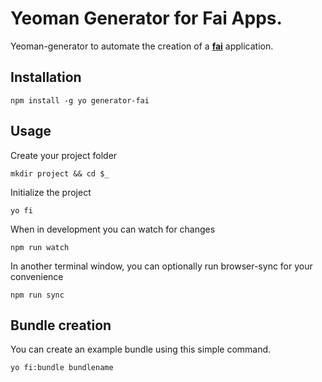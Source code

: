# Yeoman Generator for Fai Apps.

Yeoman-generator to automate the creation of a **[fai](https://github.com/gikmx/fai.git)** application.


## Installation

	npm install -g yo generator-fai


## Usage

Create your project folder

	mkdir project && cd $_

Initialize the project

	yo fi

When in development you can watch for changes

	npm run watch

In another terminal window, you can optionally run browser-sync for your convenience

	npm run sync

## Bundle creation

You can create an example bundle using this simple command.

	yo fi:bundle bundlename
